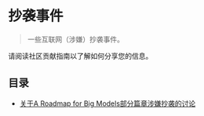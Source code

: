 # 抄袭事件

> 一些互联网（涉嫌）抄袭事件。

请阅读社区贡献指南以了解如何分享您的信息。

## 目录

* [关于A Roadmap for Big Models部分篇章涉嫌抄袭的讨论](incidents/re-a-roadmap-for-big-model-zh.md)
